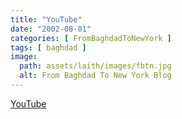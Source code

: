 ```yaml
---
title: "YouTube"
date: "2002-08-01"
categories: [ FromBaghdadToNewYork ]
tags: [ baghdad ]
image:
  path: assets/laith/images/fbtn.jpg
  alt: From Baghdad To New York Blog
---
```


[YouTube](https://www.youtube.com/watch?v=OXIgkmYejJg)
